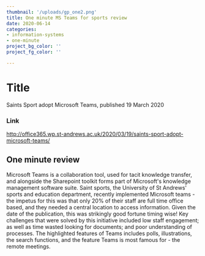 ```yaml
---
thumbnail: '/uploads/gp_one2.png'
title: One minute MS Teams for sports review
date: 2020-06-14
categories: 
- information-systems
- one-minute
project_bg_color: ''
project_fg_color: ''

---
```

# Title
Saints Sport adopt Microsoft Teams, published 19 March 2020
### Link
http://office365.wp.st-andrews.ac.uk/2020/03/19/saints-sport-adopt-microsoft-teams/

## One minute review
Microsoft Teams is a collaboration tool, used for tacit knowledge transfer, and alongside the Sharepoint toolkit forms part of Microsoft's knowledge management software suite.
Saint sports, the University of St Andrews' sports and education department, recently implemented Microsoft teams - the impetus for this was that only 20% of their staff are full time office based, and they needed a central location to access information. Given the date of the publication, this was strikingly good fortune timing wise!
Key challenges that were solved by this initiative included low staff engagement; as well as time wasted looking for documents; and poor understanding of processes.
The highlighted features of Teams includes polls, illustrations, the search functions, and the feature Teams is most famous for - the remote meetings.